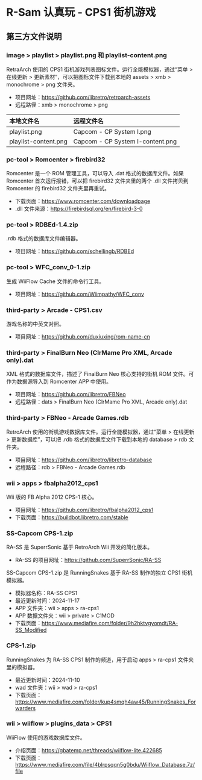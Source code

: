 # R-Sam 认真玩 - CPS1 街机游戏


## 第三方文件说明

### image > playlist > playlist.png 和 playlist-content.png

RetraArch 使用的 CPS1 街机游戏列表图标文件。运行全能模拟器，通过“菜单 > 在线更新 > 更新素材”，可以把图标文件下载到本地的 assets > xmb > monochrome > png 文件夹。

- 项目网址：<https://github.com/libretro/retroarch-assets>
- 远程路径：xmb > monochrome > png

| 本地文件名 | 远程文件名 |
| :-- | :-- |
| playlist.png | Capcom - CP System I.png |
| playlist-content.png | Capcom - CP System I-content.png |


### pc-tool > Romcenter > firebird32

Romcenter 是一个 ROM 管理工具，可以导入 .dat 格式的数据库文件。如果 Romcenter 首次运行报错，可以把 firebird32 文件夹里的两个 .dll 文件拷贝到 Romcenter 的 firebird32 文件夹里再重试。

- 下载页面：<https://www.romcenter.com/downloadpage>
- .dll 文件来源：<https://firebirdsql.org/en/firebird-3-0>


### pc-tool > RDBEd-1.4.zip

.rdb 格式的数据库文件编辑器。

- 项目网址：<https://github.com/schellingb/RDBEd>


### pc-tool > WFC_conv_0-1.zip

生成 WiiFlow Cache 文件的命令行工具。

- 项目网址：<https://github.com/Wiimpathy/WFC_conv>


### third-party > Arcade - CPS1.csv

游戏名称的中英文对照。

- 项目网址：<https://github.com/duxiuxing/rom-name-cn>


### third-party > FinalBurn Neo (ClrMame Pro XML, Arcade only).dat

XML 格式的数据库文件，描述了 FinalBurn Neo 核心支持的街机 ROM 文件。可作为数据源导入到 Romcenter APP 中使用。

- 项目网址：<https://github.com/libretro/FBNeo>
- 远程路径：dats > FinalBurn Neo (ClrMame Pro XML, Arcade only).dat


### third-party > FBNeo - Arcade Games.rdb

RetroArch 使用的街机游戏数据库文件。运行全能模拟器，通过“菜单 > 在线更新 > 更新数据库”，可以把 .rdb 格式的数据库文件下载到本地的 database > rdb 文件夹。

- 项目网址：<https://github.com/libretro/libretro-database>
- 远程路径：rdb > FBNeo - Arcade Games.rdb


### wii > apps > fbalpha2012_cps1

Wii 版的 FB Alpha 2012 CPS-1 核心。

- 项目网址：<https://github.com/libretro/fbalpha2012_cps1>
- 下载页面：<https://buildbot.libretro.com/stable>


### SS-Capcom CPS-1.zip

RA-SS 是 SuperrSonic 基于 RetroArch Wii 开发的简化版本。

- RA-SS 的项目网址：<https://github.com/SuperrSonic/RA-SS>

SS-Capcom CPS-1.zip 是 RunningSnakes 基于 RA-SS 制作的独立 CPS1 街机模拟器。

- 模拟器名称：RA-SS CPS1
- 最近更新时间：2024-11-17
- APP 文件夹：wii > apps > ra-cps1
- APP 数据文件夹：wii > private > C1MOD
- 下载页面：<https://www.mediafire.com/folder/9h2hktvgyomdt/RA-SS_Modified>


### CPS-1.zip

RunningSnakes 为 RA-SS CPS1 制作的频道，用于启动 apps > ra-cps1 文件夹里的模拟器。

- 最近更新时间：2024-11-10
- wad 文件夹：wii > wad > ra-cps1
- 下载页面：<https://www.mediafire.com/folder/kup4smqh4aw45/RunningSnakes_Forwarders>


### wii > wiiflow > plugins_data > CPS1

WiiFlow 使用的游戏数据库文件。

- 介绍页面：<https://gbatemp.net/threads/wiiflow-lite.422685>
- 下载页面：<https://www.mediafire.com/file/4blrpsqqn5g0bdu/Wiiflow_Database.7z/file>
